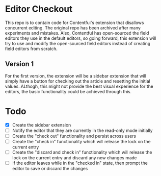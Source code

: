 # Editor Checkout

This repo is to contain code for Contentful's extension that disallows concurrent editing. The original repo has been archived after many experiments and mistakes. Also, Contentful has open-sourced the field editors they use in the default editors, so going forward, this extension will try to use and modify the open-sourced field editors instead of creating field editors from scratch.

## Version 1
For the first version, the extension will be a sidebar extension that will simply have a button for checking out the article and resetting the initial values. ALthogh, this might not provide the best visual experience for the editors, the basic functionality could be achieved through this. 

# Todo
 - [x] Create the sidebar extension
 - [ ] Notify the editor that they are currently in the read-only mode initially
 - [ ] Create the "check out" functionality and persist across users
 - [ ] Create the "check in" functionality which will release the lock on the current entry
 - [ ] Create the "discard and check in" functionality which will release the lock on the current entry and discard any new changes made
 - [ ] If the editor leaves while in the "checked in" state, then prompt the editor to save or discard the changes
